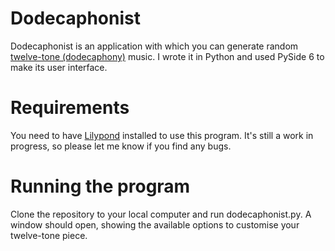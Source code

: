 # Dodecaphonist
Dodecaphonist is an application with which you can generate random [twelve-tone (dodecaphony)](https://en.wikipedia.org/wiki/Twelve-tone_technique) music. 
I wrote it in Python and used PySide 6 to make its user interface.

# Requirements
You need to have [Lilypond](https://lilypond.org) installed to use this program.
It's still a work in progress, so please let me know if you find any bugs.

# Running the program
Clone the repository to your local computer and run dodecaphonist.py. A window should open, showing the available options to customise your twelve-tone piece.
